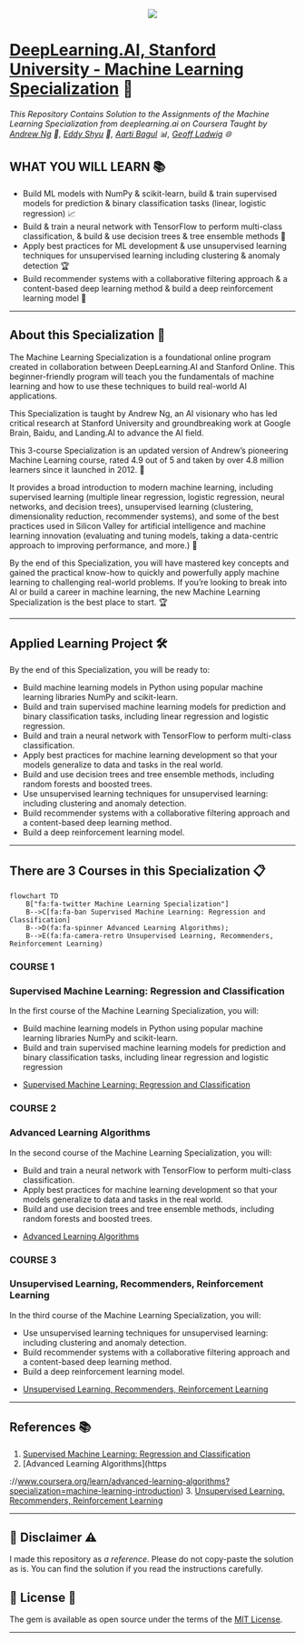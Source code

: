 <p align="center">
  <img width="auto" src="https://cdn8.openculture.com/2022/06/21191516/Stanford-Deeplearning.ai-email-social-2.png" />
</p>

# [DeepLearning.AI, Stanford University - Machine Learning Specialization](https://www.coursera.org/specializations/machine-learning-introduction?#instructors) 🚀
*This Repository Contains Solution to the Assignments of the Machine Learning Specialization from deeplearning.ai on Coursera Taught by 
[Andrew Ng](https://www.coursera.org/instructor/andrewng) 🧠,
[Eddy Shyu](https://www.coursera.org/instructor/eddy-shyu) 🤖,
[Aarti Bagul](https://www.coursera.org/instructor/~77736236) 📊,
[Geoff Ladwig](https://www.coursera.org/instructor/geoff-ladwig) 🌐*

## WHAT YOU WILL LEARN 📚

- Build ML models with NumPy & scikit-learn, build & train supervised models for prediction & binary classification tasks (linear, logistic regression) 📈
- Build & train a neural network with TensorFlow to perform multi-class classification, & build & use decision trees & tree ensemble methods 🤖
- Apply best practices for ML development & use unsupervised learning techniques for unsupervised learning including clustering & anomaly detection 🏆
- Build recommender systems with a collaborative filtering approach & a content-based deep learning method & build a deep reinforcement learning model 📡

---

## About this Specialization 🌟

The Machine Learning Specialization is a foundational online program created in collaboration between DeepLearning.AI and Stanford Online. This beginner-friendly program will teach you the fundamentals of machine learning and how to use these techniques to build real-world AI applications. 

This Specialization is taught by Andrew Ng, an AI visionary who has led critical research at Stanford University and groundbreaking work at Google Brain, Baidu, and Landing.AI to advance the AI field.

This 3-course Specialization is an updated version of Andrew’s pioneering Machine Learning course, rated 4.9 out of 5 and taken by over 4.8 million learners since it launched in 2012. 🚀

It provides a broad introduction to modern machine learning, including supervised learning (multiple linear regression, logistic regression, neural networks, and decision trees), unsupervised learning (clustering, dimensionality reduction, recommender systems), and some of the best practices used in Silicon Valley for artificial intelligence and machine learning innovation (evaluating and tuning models, taking a data-centric approach to improving performance, and more.) 🧠

By the end of this Specialization, you will have mastered key concepts and gained the practical know-how to quickly and powerfully apply machine learning to challenging real-world problems. If you’re looking to break into AI or build a career in machine learning, the new Machine Learning Specialization is the best place to start. 🏆

---

## Applied Learning Project 🛠
By the end of this Specialization, you will be ready to:

- Build machine learning models in Python using popular machine learning libraries NumPy and scikit-learn.
- Build and train supervised machine learning models for prediction and binary classification tasks, including linear regression and logistic regression.
- Build and train a neural network with TensorFlow to perform multi-class classification.
- Apply best practices for machine learning development so that your models generalize to data and tasks in the real world.
- Build and use decision trees and tree ensemble methods, including random forests and boosted trees.
- Use unsupervised learning techniques for unsupervised learning: including clustering and anomaly detection.
- Build recommender systems with a collaborative filtering approach and a content-based deep learning method.
- Build a deep reinforcement learning model.

-------------------------------------------------------------------------------------------------------------

## There are 3 Courses in this Specialization 📋

```mermaid
flowchart TD
    B["fa:fa-twitter Machine Learning Specialization"]
    B-->C[fa:fa-ban Supervised Machine Learning: Regression and Classification]
    B-->D(fa:fa-spinner Advanced Learning Algorithms);
    B-->E(fa:fa-camera-retro Unsupervised Learning, Recommenders, Reinforcement Learning)
```

### COURSE 1
### Supervised Machine Learning: Regression and Classification

In the first course of the Machine Learning Specialization, you will:
- Build machine learning models in Python using popular machine learning libraries NumPy and scikit-learn.
- Build and train supervised machine learning models for prediction and binary classification tasks, including linear regression and logistic regression

* [Supervised Machine Learning: Regression and Classification](https://github.com/shantanu1109/Coursera-DeepLearning.AI-Stanford-University-Machine-Learning-Specialization/tree/main/Course-1-Supervised-Machine-Learning-Regression-and-Classification)

### COURSE 2
### Advanced Learning Algorithms

In the second course of the Machine Learning Specialization, you will:
- Build and train a neural network with TensorFlow to perform multi-class classification.
- Apply best practices for machine learning development so that your models generalize to data and tasks in the real world.
- Build and use decision trees and tree ensemble methods, including random forests and boosted trees.

* [Advanced Learning Algorithms](https://github.com/shantanu1109/Coursera-DeepLearning.AI-Stanford-University-Machine-Learning-Specialization/tree/main/Course-2-Advanced-Learning-Algorithms)

### COURSE 3
### Unsupervised Learning, Recommenders, Reinforcement Learning
In the third course of the Machine Learning Specialization, you will:
- Use unsupervised learning techniques for unsupervised learning: including clustering and anomaly detection.
- Build recommender systems with a collaborative filtering approach and a content-based deep learning method.
- Build a deep reinforcement learning model.

* [Unsupervised Learning, Recommenders, Reinforcement Learning](https://github.com/shantanu1109/Coursera-DeepLearning.AI-Stanford-University-Machine-Learning-Specialization/tree/main/Course-3-Unsupervised-Learning-Recommenders-Reinforcement-Learning)

-------------------------------------------------------------------------------------------------------------

## References 📚
1. [Supervised Machine Learning: Regression and Classification](https://www.coursera.org/learn/machine-learning?specialization=machine-learning-introduction)
2. [Advanced Learning Algorithms](https

://www.coursera.org/learn/advanced-learning-algorithms?specialization=machine-learning-introduction)
3. [Unsupervised Learning, Recommenders, Reinforcement Learning](https://www.coursera.org/learn/unsupervised-learning-recommenders-reinforcement-learning?specialization=machine-learning-introduction)

----------------------------------------------------------------------------------------------------------------

## 📝 Disclaimer ⚠️
I made this repository as *a reference*. Please do not copy-paste the solution as is. You can find the solution if you read the instructions carefully. 

 
## 📝 License 📄
The gem is available as open source under the terms of the [MIT License](https://opensource.org/licenses/MIT).
 
-----------------------------------------------------------------------------------------------------------------
